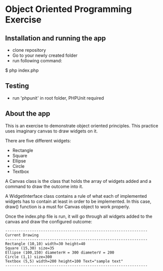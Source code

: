 Object Oriented Programming Exercise
===

Installation and running the app
--------------------------------

- clone repository
- Go to your newly created folder
- run following command:

$ php index.php

Testing
--------

- run 'phpunit' in root folder, PHPUnit required

About the app
-------------

This is an exercise to demonstrate object oriented principles. This practice uses imaginary canvas to draw widgets on it.

There are five different widgets:

- Rectangle
- Square
- Ellipse
- Circle
- Textbox

A Canvas class is the class that holds the array of widgets added and a command to draw the outcome into it.

A WidgetInterface class contains a rule of what each of implemented widgets has to contain at least in order to be implemented. In this case, draw() function is a must for Canvas object to work properly.

Once the index.php file is run, it will go through all widgets added to the canvas and draw the configured outcome:

~~~
----------------------------------------------------------------
Current Drawing
----------------------------------------------------------------
Rectangle (10,10) width=30 height=40
Square (15,30) size=35
Ellipse (100,150) diameterH = 300 diameterV = 200
Circle (1,1) size=300
Textbox (5,5) width=200 height=100 Text="sample text"
----------------------------------------------------------------
~~~
